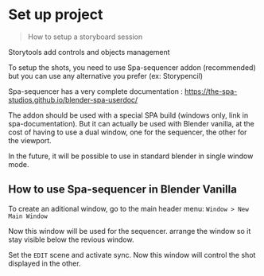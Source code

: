 # Set up project
> How to setup a storyboard session

Storytools add controls and objects management

To setup the shots, you need to use Spa-sequencer addon (recommended) but you can use any alternative you prefer (ex: Storypencil)

Spa-sequencer has a very complete documentation : https://the-spa-studios.github.io/blender-spa-userdoc/

The addon should be used with a special SPA build (windows only, link in spa-documentation).
But it can actually be used with Blender vanilla, at the cost of having to use a dual window, one for the sequencer, the other for the viewport.

In the future, it will be possible to use in standard blender in single window mode.


## How to use Spa-sequencer in Blender Vanilla


To create an aditional window, go to the main header menu: `Window > New Main Window`

Now this window will be used for the sequencer. arrange the window so it stay visible below the revious window.

Set the `EDIT` scene and activate sync. Now this window will control the shot displayed in the other.